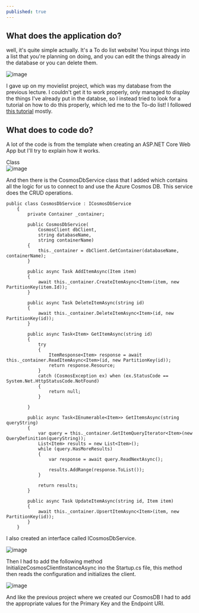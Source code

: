 ```yaml
---
published: true
---
```

## What does the application do?

well, it's quite simple actually. It's a To do list website! You input things into a list that you're planning on doing, and you can edit the things already in the database or you can delete them.  

![image](https://user-images.githubusercontent.com/70013388/136637054-1da24e02-c15e-46d6-a4d6-f725ba1598f2.png)  


I gave up  on my movielist project, which was my database from the previous lecture. I couldn't get it to work properly, only managed to display the things I've already put in the databse, so I instead tried to look for a tutorial on how to do this properly, which led me to the To-do list! I followed [this tutorial](https://docs.microsoft.com/en-us/azure/cosmos-db/sql/sql-api-dotnet-application) mostly.  

## What does to code do?  

A lot of the code is from the template when creating an ASP.NET Core Web App but I'll try to explain how it works.  

Class  
![image](https://user-images.githubusercontent.com/70013388/136636491-b7649955-7075-4304-88e6-c6b80a1574d4.png)  


And then there is the CosmosDbService class that I added which contains all the logic for us to connect to and use the Azure Cosmos DB. This service does the CRUD operations.  


```
public class CosmosDbService : ICosmosDbService
    {
        private Container _container;

        public CosmosDbService(
            CosmosClient dbClient,
            string databaseName,
            string containerName)
        {
            this._container = dbClient.GetContainer(databaseName, containerName);
        }

        public async Task AddItemAsync(Item item)
        {
            await this._container.CreateItemAsync<Item>(item, new PartitionKey(item.Id));
        }

        public async Task DeleteItemAsync(string id)
        {
            await this._container.DeleteItemAsync<Item>(id, new PartitionKey(id));
        }

        public async Task<Item> GetItemAsync(string id)
        {
            try
            {
                ItemResponse<Item> response = await this._container.ReadItemAsync<Item>(id, new PartitionKey(id));
                return response.Resource;
            }
            catch (CosmosException ex) when (ex.StatusCode == System.Net.HttpStatusCode.NotFound)
            {
                return null;
            }

        }

        public async Task<IEnumerable<Item>> GetItemsAsync(string queryString)
        {
            var query = this._container.GetItemQueryIterator<Item>(new QueryDefinition(queryString));
            List<Item> results = new List<Item>();
            while (query.HasMoreResults)
            {
                var response = await query.ReadNextAsync();

                results.AddRange(response.ToList());
            }

            return results;
        }

        public async Task UpdateItemAsync(string id, Item item)
        {
            await this._container.UpsertItemAsync<Item>(item, new PartitionKey(id));
        }
    }
```  

I also created an interface called ICosmosDbService.  
 
![image](https://user-images.githubusercontent.com/70013388/136636862-21cbb89b-5cae-4328-bce7-5b658f180604.png)  


Then I had to add the following method  InitializeCosmosClientInstanceAsync ino the Startup.cs file, this method then reads the configuration and initializes the client.  

![image](https://user-images.githubusercontent.com/70013388/136636929-5fae0b83-f3b8-43f0-8717-19f30f5e53f3.png)  

And like the previous project where we created our CosmosDB I had to add the appropriate values for the Primary Key and the Endpoint URI.  
